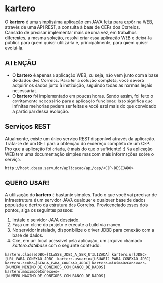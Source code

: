 kartero
=======

O **kartero** é uma simplíssima aplicação em JAVA feita para expôr na WEB, através de uma API REST, a consulta à base de CEPs dos Correios. Cansado de precisar implementar mais de uma vez, em trabalhos diferentes, a mesma solução, resolvi criar essa aplicação WEB e deixá-la pública para quem quiser utilizá-la e, principalmente, para quem quiser evoluí-la.

**ATENÇÃO**
---------------------

* O **kartero** é apenas a aplicação WEB, ou seja, não vem junto com a base de dados dos Correios. Para ter a solução completa, você deverá adquirir os dados junto à instituição, seguindo todas as normas legais necessárias.
* O **kartero** foi implementado em poucas horas. Sendo assim, foi feito o extritamente necessário para a aplicação funcionar. Isso significa que infinitas melhorias podem ser feitas e você está mais do que convidado a participar dessa evolução.

Serviços REST
-------------

Atualmente, existe um único serviço REST disponível através da aplicação. Trata-se de um GET para a obtenção do endereço completo de um CEP. Pro que a aplicação foi criada, é mais do que o suficiente! :) Na aplicação WEB tem uma documentação simples mas com mais informações sobre o serviço.

``
http://host.doseu.servidor/aplicacao/api/cep/<CEP-DESEJADO>
``

**QUERO USAR!**
---------------

A utilização do **kartero** é bastante simples. Tudo o que você vai precisar de infraestrutura é um servidor JAVA qualquer e qualquer base de dados populada e dentro da estrutura dos Correios. Providenciado esses dois pontos, siga os seguintes passos:

1. Instale o servidor JAVA desejado.
2. Faça um clone do projeto e execute a build via maven.
3. No servidor instalado, disponibilize o driver JDBC para conexão com a base de dados.
4. Crie, em um local acessível pela aplicação, um arquivo chamado *kartero.database* com o seguinte contéudo:

``
kartero.classeJDBC=[CLASSE_JDBC_A_SER_UTILIZADA]
kartero.urlJDBC=[URL_PARA_CONEXAO_JDBC]
kartero.usuario=[USUARIO_PARA_CONEXAO_JDBC]
kartero.senha=[SENHA_PARA_CONEXAO_JDBC]
kartero.minimoDeConexoes=[NUMERO_MINIMO_DE_CONEXOES_COM_BANCO_DE_DADOS]
kartero.maximoDeConexoes=[NUMERO_MAXIMO_DE_CONEXOES_COM_BANCO_DE_DADOS]
``
